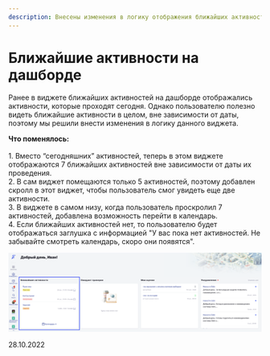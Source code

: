 ```yaml
---
description: Внесены изменения в логику отображения ближайших активностей на дашборде
---
```


# Ближайшие активности на дашборде

Ранее в виджете ближайших активностей на дашборде отображались активности, которые проходят сегодня. Однако пользователю полезно видеть ближайшие активности в целом, вне зависимости от даты, поэтому мы решили внести изменения в логику данного виджета.

**Что поменялось:**\
\
1\. Вместо “сегодняшних” активностей, теперь в этом виджете отображаются 7 ближайших активностей вне зависимости от даты их проведения.\
2\. В сам виджет помещаются только 5 активностей, поэтому добавлен скролл в этот виджет, чтобы пользователь смог увидеть еще две активности.\
3\. В виджете в самом низу, когда пользователь проскролил 7 активностей, добавлена возможность перейти в календарь.\
4\. Если ближайших активностей нет, то пользователю будет отображаться заглушка с информацией "У вас пока нет активностей. Не забывайте смотреть календарь, скоро они появятся".

![](<../../.gitbook/assets/image (1) (6) (1) (1).png>)

28.10.2022
